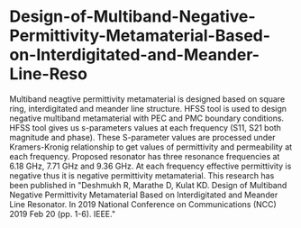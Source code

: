 # Design-of-Multiband-Negative-Permittivity-Metamaterial-Based-on-Interdigitated-and-Meander-Line-Reso 
Multiband neagtive permittivity metamaterial is designed based on square ring, interdigitated and meander line structure.
HFSS tool is used to design negative multiband metamaterial with PEC and PMC boundary conditions.
HFSS tool gives us s-parameters values at each frequency (S11, S21 both magnitude and phase).
These S-parameter values are processed under Kramers-Kronig relationship to get values of permittivity and permeability at each frequency.
Proposed resonator has three resonance frequencies at 6.18 GHz, 7.71 GHz and 9.36 GHz.
At each frequency effective permittivity is negative thus it is negative permittivity metamaterial.
This research has been published in "Deshmukh R, Marathe D, Kulat KD. Design of Multiband Negative Permittivity Metamaterial Based on Interdigitated and Meander Line Resonator. In 2019 National Conference on Communications (NCC) 2019 Feb 20 (pp. 1-6). IEEE."
